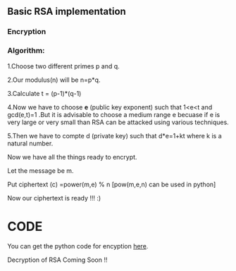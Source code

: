 ## Basic RSA implementation

### Encryption

### Algorithm:

1.Choose two different primes p and q.

2.Our modulus(n) will be n=p*q.

3.Calculate t = (p-1)*(q-1)

4.Now we have to choose **e** (public key exponent) such that 1<e<t and gcd(e,t)=1 .But it is advisable to choose a medium range e becuase if e is very large or very small than RSA can be attacked using various techniques.

5.Then we have to compte d (private key) such that d*e=1+kt where k is a natural number.

Now we have all the things ready to encrypt.

Let the message be m.

Put ciphertext (c) =power(m,e) % n             [pow(m,e,n) can be used in python]

Now our ciphertext is ready !!! :)


# CODE
You can get the python code for encyption [here](encrypt.py).

Decryption of RSA Coming Soon !!

